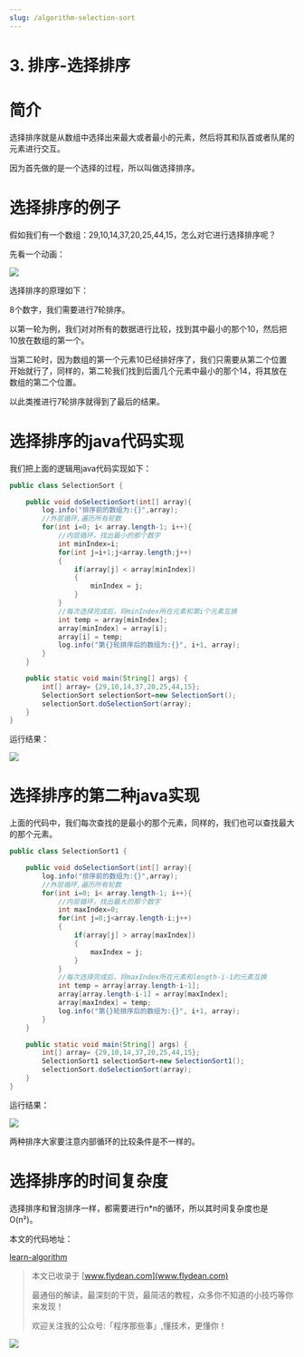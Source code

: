 ```yaml
---
slug: /algorithm-selection-sort
---
```


# 3. 排序-选择排序

# 简介

选择排序就是从数组中选择出来最大或者最小的元素，然后将其和队首或者队尾的元素进行交互。

因为首先做的是一个选择的过程，所以叫做选择排序。

# 选择排序的例子

假如我们有一个数组：29,10,14,37,20,25,44,15，怎么对它进行选择排序呢？

先看一个动画：

![](https://img-blog.csdnimg.cn/2020070819571632.gif)

选择排序的原理如下：

8个数字，我们需要进行7轮排序。

以第一轮为例，我们对对所有的数据进行比较，找到其中最小的那个10，然后把10放在数组的第一个。

当第二轮时，因为数组的第一个元素10已经排好序了，我们只需要从第二个位置开始就行了，同样的，第二轮我们找到后面几个元素中最小的那个14，将其放在数组的第二个位置。

以此类推进行7轮排序就得到了最后的结果。

# 选择排序的java代码实现

我们把上面的逻辑用java代码实现如下：

~~~java
public class SelectionSort {

    public void doSelectionSort(int[] array){
        log.info("排序前的数组为:{}",array);
        //外层循环,遍历所有轮数
        for(int i=0; i< array.length-1; i++){
            //内层循环，找出最小的那个数字
            int minIndex=i;
            for(int j=i+1;j<array.length;j++)
            {
                if(array[j] < array[minIndex])
                {
                    minIndex = j;
                }
            }
            //每次选择完成后，将minIndex所在元素和第i个元素互换
            int temp = array[minIndex];
            array[minIndex] = array[i];
            array[i] = temp;
            log.info("第{}轮排序后的数组为:{}", i+1, array);
        }
    }

    public static void main(String[] args) {
        int[] array= {29,10,14,37,20,25,44,15};
        SelectionSort selectionSort=new SelectionSort();
        selectionSort.doSelectionSort(array);
    }
}
~~~

运行结果：

![](https://img-blog.csdnimg.cn/2020070820282894.png?x-oss-process=image/watermark,type_ZmFuZ3poZW5naGVpdGk,shadow_0,text_aHR0cDovL3d3dy5mbHlkZWFuLmNvbQ==,size_30,color_8F8F8F,t_70)

# 选择排序的第二种java实现

上面的代码中，我们每次查找的是最小的那个元素，同样的，我们也可以查找最大的那个元素。

~~~java
public class SelectionSort1 {

    public void doSelectionSort(int[] array){
        log.info("排序前的数组为:{}",array);
        //外层循环,遍历所有轮数
        for(int i=0; i< array.length-1; i++){
            //内层循环，找出最大的那个数字
            int maxIndex=0;
            for(int j=0;j<array.length-i;j++)
            {
                if(array[j] > array[maxIndex])
                {
                    maxIndex = j;
                }
            }
            //每次选择完成后，将maxIndex所在元素和length-i-1的元素互换
            int temp = array[array.length-i-1];
            array[array.length-i-1] = array[maxIndex];
            array[maxIndex] = temp;
            log.info("第{}轮排序后的数组为:{}", i+1, array);
        }
    }

    public static void main(String[] args) {
        int[] array= {29,10,14,37,20,25,44,15};
        SelectionSort1 selectionSort=new SelectionSort1();
        selectionSort.doSelectionSort(array);
    }
}
~~~

运行结果：

![](https://img-blog.csdnimg.cn/20200708203021643.png?x-oss-process=image/watermark,type_ZmFuZ3poZW5naGVpdGk,shadow_0,text_aHR0cDovL3d3dy5mbHlkZWFuLmNvbQ==,size_30,color_8F8F8F,t_70)

两种排序大家要注意内部循环的比较条件是不一样的。

# 选择排序的时间复杂度

选择排序和冒泡排序一样，都需要进行n*n的循环，所以其时间复杂度也是O(n²)。

本文的代码地址：

[learn-algorithm](https://github.com/ddean2009/learn-algorithm/tree/master/sorting)

> 本文已收录于 [www.flydean.com](www.flydean.com)
>
> 最通俗的解读，最深刻的干货，最简洁的教程，众多你不知道的小技巧等你来发现！
> 
> 欢迎关注我的公众号:「程序那些事」,懂技术，更懂你！

![](https://img-blog.csdnimg.cn/20200709152618916.png)

